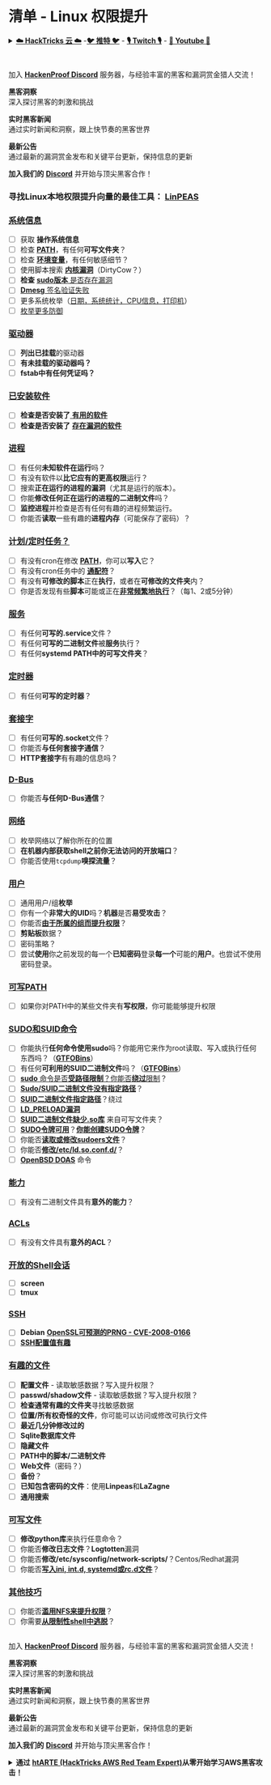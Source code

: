 # 清单 - Linux 权限提升

<details>

<summary><a href="https://cloud.hacktricks.xyz/pentesting-cloud/pentesting-cloud-methodology"><strong>☁️ HackTricks 云 ☁️</strong></a> -<a href="https://twitter.com/hacktricks_live"><strong>🐦 推特 🐦</strong></a> - <a href="https://www.twitch.tv/hacktricks_live/schedule"><strong>🎙️ Twitch 🎙️</strong></a> - <a href="https://www.youtube.com/@hacktricks_LIVE"><strong>🎥 Youtube 🎥</strong></a></summary>

* 如果你在**网络安全公司**工作，想在**HackTricks**中看到你的**公司广告**，或者想要获取**PEASS最新版本或下载HackTricks的PDF**？查看[**订阅计划**](https://github.com/sponsors/carlospolop)！
* 发现[**PEASS家族**](https://opensea.io/collection/the-peass-family)，我们独家的[**NFTs**](https://opensea.io/collection/the-peass-family)系列
* 获取[**官方PEASS & HackTricks周边产品**](https://peass.creator-spring.com)
* **加入** [**💬**](https://emojipedia.org/speech-balloon/) [**Discord群组**](https://discord.gg/hRep4RUj7f) 或 [**telegram群组**](https://t.me/peass) 或在**推特**上**关注**我 [**🐦**](https://github.com/carlospolop/hacktricks/tree/7af18b62b3bdc423e11444677a6a73d4043511e9/\[https:/emojipedia.org/bird/README.md)[**@carlospolopm**](https://twitter.com/hacktricks\_live)**。**
* **通过向** [**HackTricks仓库**](https://github.com/carlospolop/hacktricks) 和 [**HackTricks云仓库**](https://github.com/carlospolop/hacktricks-cloud) **提交PR来分享你的黑客技巧。**

</details>

<figure><img src="../.gitbook/assets/image (7) (2).png" alt=""><figcaption></figcaption></figure>

<figure><img src="../../.gitbook/assets/image (1) (3) (1).png" alt=""><figcaption></figcaption></figure>

加入 [**HackenProof Discord**](https://discord.com/invite/N3FrSbmwdy) 服务器，与经验丰富的黑客和漏洞赏金猎人交流！

**黑客洞察**\
深入探讨黑客的刺激和挑战

**实时黑客新闻**\
通过实时新闻和洞察，跟上快节奏的黑客世界

**最新公告**\
通过最新的漏洞赏金发布和关键平台更新，保持信息的更新

**加入我们的** [**Discord**](https://discord.com/invite/N3FrSbmwdy) 并开始与顶尖黑客合作！

### **寻找Linux本地权限提升向量的最佳工具：** [**LinPEAS**](https://github.com/carlospolop/privilege-escalation-awesome-scripts-suite/tree/master/linPEAS)

### [系统信息](privilege-escalation/#system-information)

* [ ] 获取 **操作系统信息**
* [ ] 检查 [**PATH**](privilege-escalation/#path)，有任何**可写文件夹**？
* [ ] 检查 [**环境变量**](privilege-escalation/#env-info)，有任何敏感细节？
* [ ] 使用脚本搜索 [**内核漏洞**](privilege-escalation/#kernel-exploits)（DirtyCow？）
* [ ] **检查** [**sudo版本** 是否存在漏洞](privilege-escalation/#sudo-version)
* [ ] [**Dmesg** 签名验证失败](privilege-escalation/#dmesg-signature-verification-failed)
* [ ] 更多系统枚举（[日期，系统统计，CPU信息，打印机](privilege-escalation/#more-system-enumeration)）
* [ ] [枚举更多防御](privilege-escalation/#enumerate-possible-defenses)

### [驱动器](privilege-escalation/#drives)

* [ ] **列出已挂载**的驱动器
* [ ] **有未挂载的驱动器吗？**
* [ ] **fstab中有任何凭证吗？**

### [**已安装软件**](privilege-escalation/#installed-software)

* [ ] **检查是否安装了**[ **有用的软件**](privilege-escalation/#useful-software)
* [ ] **检查是否安装了** [**存在漏洞的软件**](privilege-escalation/#vulnerable-software-installed)

### [进程](privilege-escalation/#processes)

* [ ] 有任何**未知软件在运行**吗？
* [ ] 有没有软件以**比它应有的更高权限**运行？
* [ ] 搜索**正在运行的进程的漏洞**（尤其是运行的版本）。
* [ ] 你能**修改任何正在运行的进程的二进制文件**吗？
* [ ] **监控进程**并检查是否有任何有趣的进程频繁运行。
* [ ] 你能否**读取**一些有趣的**进程内存**（可能保存了密码）？

### [计划/定时任务？](privilege-escalation/#scheduled-jobs)

* [ ] 有没有cron在修改 [**PATH**](privilege-escalation/#cron-path)，你可以**写入**它？
* [ ] 有没有cron任务中的 [**通配符**](privilege-escalation/#cron-using-a-script-with-a-wildcard-wildcard-injection)？
* [ ] 有没有**可修改的脚本**正在**执行**，或者在**可修改的文件夹**内？
* [ ] 你是否发现有些**脚本**可能或正在[**非常频繁地执行**](privilege-escalation/#frequent-cron-jobs)？（每1、2或5分钟）

### [服务](privilege-escalation/#services)

* [ ] 有任何**可写的.service**文件？
* [ ] 有任何**可写的二进制文件**被**服务**执行？
* [ ] 有任何**systemd PATH中的可写文件夹**？

### [定时器](privilege-escalation/#timers)

* [ ] 有任何**可写的定时器**？

### [套接字](privilege-escalation/#sockets)

* [ ] 有任何**可写的.socket**文件？
* [ ] 你能否**与任何套接字通信**？
* [ ] **HTTP套接字**有有趣的信息吗？

### [D-Bus](privilege-escalation/#d-bus)

* [ ] 你能否**与任何D-Bus通信**？

### [网络](privilege-escalation/#network)

* [ ] 枚举网络以了解你所在的位置
* [ ] **在机器内部获取shell之前你无法访问的开放端口**？
* [ ] 你能否使用`tcpdump`**嗅探流量**？

### [用户](privilege-escalation/#users)

* [ ] 通用用户/组**枚举**
* [ ] 你有一个**非常大的UID**吗？**机器**是否**易受攻击**？
* [ ] 你能否[**由于所属的组而提升权限**](privilege-escalation/interesting-groups-linux-pe/)？
* [ ] **剪贴板**数据？
* [ ] 密码策略？
* [ ] 尝试**使用**你之前发现的每一个**已知密码**登录**每一个**可能的**用户**。也尝试不使用密码登录。

### [可写PATH](privilege-escalation/#writable-path-abuses)

* [ ] 如果你对PATH中的某些文件夹有**写权限**，你可能能够提升权限

### [SUDO和SUID命令](privilege-escalation/#sudo-and-suid)

* [ ] 你能执行**任何命令使用sudo**吗？你能用它来作为root读取、写入或执行任何东西吗？（[**GTFOBins**](https://gtfobins.github.io)）
* [ ] 有任何**可利用的SUID二进制文件**吗？（[**GTFOBins**](https://gtfobins.github.io)）
* [ ] [**sudo** 命令是否**受路径限制**？你能否**绕过**限制](privilege-escalation/#sudo-execution-bypassing-paths)？
* [ ] [**Sudo/SUID二进制文件没有指定路径**](privilege-escalation/#sudo-command-suid-binary-without-command-path)？
* [ ] [**SUID二进制文件指定路径**](privilege-escalation/#suid-binary-with-command-path)？绕过
* [ ] [**LD\_PRELOAD漏洞**](privilege-escalation/#ld\_preload)
* [ ] [**SUID二进制文件缺少.so库**](privilege-escalation/#suid-binary-so-injection) 来自可写文件夹？
* [ ] [**SUDO令牌可用**](privilege-escalation/#reusing-sudo-tokens)？[**你能创建SUDO令牌**](privilege-escalation/#var-run-sudo-ts-less-than-username-greater-than)？
* [ ] 你能否[**读取或修改sudoers文件**](privilege-escalation/#etc-sudoers-etc-sudoers-d)？
* [ ] 你能否[**修改/etc/ld.so.conf.d/**](privilege-escalation/#etc-ld-so-conf-d)？
* [ ] [**OpenBSD DOAS**](privilege-escalation/#doas) 命令

### [能力](privilege-escalation/#capabilities)

* [ ] 有没有二进制文件具有**意外的能力**？

### [ACLs](privilege-escalation/#acls)

* [ ] 有没有文件具有**意外的ACL**？

### [开放的Shell会话](privilege-escalation/#open-shell-sessions)

* [ ] **screen**
* [ ] **tmux**

### [SSH](privilege-escalation/#ssh)

* [ ] **Debian** [**OpenSSL可预测的PRNG - CVE-2008-0166**](privilege-escalation/#debian-openssl-predictable-prng-cve-2008-0166)
* [ ] [**SSH配置值有趣**](privilege-escalation/#ssh-interesting-configuration-values)

### [有趣的文件](privilege-escalation/#interesting-files)

* [ ] **配置文件** - 读取敏感数据？写入提升权限？
* [ ] **passwd/shadow文件** - 读取敏感数据？写入提升权限？
* [ ] **检查通常有趣的文件夹**寻找敏感数据
* [ ] **位置/所有权奇怪的文件**，你可能可以访问或修改可执行文件
* [ ] **最近几分钟修改过的**
* [ ] **Sqlite数据库文件**
* [ ] **隐藏文件**
* [ ] **PATH中的脚本/二进制文件**
* [ ] **Web文件**（密码？）
* [ ] **备份**？
* [ ] **已知包含密码的文件**：使用**Linpeas**和**LaZagne**
* [ ] **通用搜索**

### [**可写文件**](privilege-escalation/#writable-files)

* [ ] **修改python库**来执行任意命令？
* [ ] 你能否**修改日志文件**？**Logtotten**漏洞
* [ ] 你能否**修改/etc/sysconfig/network-scripts/**？Centos/Redhat漏洞
* [ ] 你能否[**写入ini, int.d, systemd或rc.d文件**](privilege-escalation/#init-init-d-systemd-and-rc-d)？

### [**其他技巧**](privilege-escalation/#other-tricks)

* [ ] 你能否[**滥用NFS来提升权限**](privilege-escalation/#nfs-privilege-escalation)？
* [ ] 你需要[**从限制性shell中逃脱**](privilege-escalation/#escaping-from-restricted-shells)？

<figure><img src="../../.gitbook/assets/image (1) (3) (1).png" alt=""><figcaption></figcaption></figure>

加入 [**HackenProof Discord**](https://discord.com/invite/N3FrSbmwdy) 服务器，与经验丰富的黑客和漏洞赏金猎人交流！

**黑客洞察**\
深入探讨黑客的刺激和挑战

**实时黑客新闻**\
通过实时新闻和洞察，跟上快节奏的黑客世界

**最新公告**\
通过最新的漏洞赏金发布和关键平台更新，保持信息的更新

**加入我们的** [**Discord**](https://discord.com/invite/N3FrSbmwdy) 并开始与顶尖黑客合作！

<details>

<summary><strong>通过</strong> <a href="https://training.hacktricks.xyz/courses/arte"><strong>htARTE (HackTricks AWS Red Team Expert)</strong></a><strong>从零开始学习AWS黑客攻击！</strong></summary>

支持HackTricks的其他方式：

* 如果你想在**HackTricks**中看到你的**公司广告**或**下载HackTricks的PDF**，请查看[**订阅计划**](https://github.com/sponsors/carlospolop)！
* 获取[**官方PEASS & HackTricks周边产品**](https://peass.creator-spring.com)
* 发现[**PEASS家族**](https://opensea.io/collection/the-peass-family)，我们独家的[**NFTs**](https://opensea.io/collection/the-peass-family)系列
* **加入** 💬 [**Discord群组**](https://discord.gg/hRep4RUj7f) 或 [**telegram群组**](https://t.me/peass) 或在**推特**上**关注**我 🐦 [**@carlospolopm**](https://twitter.com/carlospolopm)**。**
* **通过向** [**HackTricks**](https://github.com/carlospolop/hacktricks) 和 [**HackTricks Cloud**](https://github.com/carlospolop/hacktricks-cloud) github仓库**提交PR来分享你的黑客技巧。**

</details>
